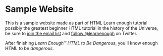 # Sample Website

This is a sample website made as part of HTML Learn enough tutorial possibly the greatest
beginner HTML tutorial in the history of the Universe, be sure to [join
the email list](https://www.learnenough.com/#email_list) and
[follow @learnenough](http://twitter.com/learnenough) on Twitter.

After finishing *Learn Enough™ HTML to Be Dangerous*, you'll know enough HTML
to be *dangerous*.
